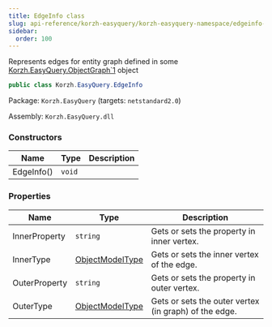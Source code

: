 ```yaml
---
title: EdgeInfo class
slug: api-reference/korzh-easyquery/korzh-easyquery-namespace/edgeinfo-class
sidebar:
  order: 100
---
```


Represents edges for entity graph defined in some [Korzh.EasyQuery.ObjectGraph`1](///////////////easyquery/docs/api-reference/korzh-easyquery/korzh-easyquery-namespace/objectgraph-t--class) object
```csharp
public class Korzh.EasyQuery.EdgeInfo

```
Package: `Korzh.EasyQuery` (targets: `netstandard2.0`)

Assembly: `Korzh.EasyQuery.dll`

### Constructors

| Name | Type | Description | 
| --- | --- | --- | 
| EdgeInfo() | `void` |  | 


### Properties

| Name | Type | Description | 
| --- | --- | --- | 
| InnerProperty | `string` | Gets or sets the property in inner vertex. | 
| InnerType | [ObjectModelType](///////////////easyquery/docs/api-reference/korzh-easyquery/korzh-easyquery-namespace/objectmodeltype-class) | Gets or sets the inner vertex of the edge. | 
| OuterProperty | `string` | Gets or sets the property in outer vertex. | 
| OuterType | [ObjectModelType](///////////////easyquery/docs/api-reference/korzh-easyquery/korzh-easyquery-namespace/objectmodeltype-class) | Gets or sets the outer vertex (in graph) of the edge. |
